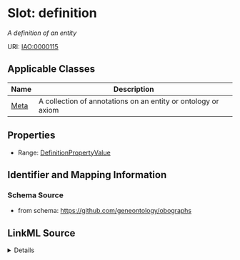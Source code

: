 # Slot: definition
_A definition of an entity_


URI: [IAO:0000115](http://purl.obolibrary.org/obo/IAO_0000115)



<!-- no inheritance hierarchy -->




## Applicable Classes

| Name | Description |
| --- | --- |
[Meta](Meta.md) | A collection of annotations on an entity or ontology or axiom






## Properties

* Range: [DefinitionPropertyValue](DefinitionPropertyValue.md)







## Identifier and Mapping Information







### Schema Source


* from schema: https://github.com/geneontology/obographs




## LinkML Source

<details>
```yaml
name: definition
description: A definition of an entity
from_schema: https://github.com/geneontology/obographs
rank: 1000
slot_uri: IAO:0000115
alias: definition
domain_of:
- Meta
range: DefinitionPropertyValue

```
</details>